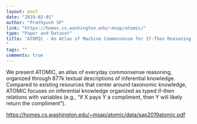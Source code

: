 ```yaml
---
layout: post
date: "2019-02-01"
author: "Prathyush SP"
link: "https://homes.cs.washington.edu/~msap/atomic/"
type: "Paper and Dataset"
title: "ATOMIC - An Atlas of Machine Commonsense for If-Then Reasoning
"
tags: ""
comments: true
---
```

We present ATOMIC, an atlas of everyday commonsense reasoning, organized through 877k textual descriptions of inferential knowledge. Compared to existing resources that center
around taxonomic knowledge, ATOMIC focuses on inferential
knowledge organized as typed if-then relations with variables
(e.g., “if X pays Y a compliment, then Y will likely return
the compliment”).

https://homes.cs.washington.edu/~msap/atomic/data/sap2019atomic.pdf
